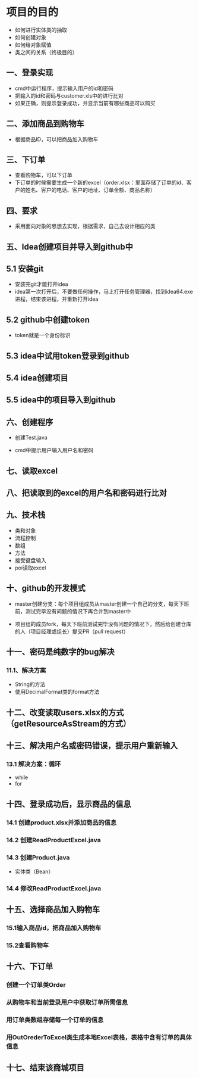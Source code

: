 
# 项目的目的

- 如何进行实体类的抽取
- 如何创建对象
- 如何给对象赋值
- 类之间的关系（终极目的）

## 一、登录实现

- cmd中运行程序，提示输入用户的id和密码
- 把输入的id和密码与customer.xls中的进行比对
- 如果正确，则提示登录成功，并显示当前有哪些商品可以购买

## 二、添加商品到购物车

- 根据商品ID，可以把商品加入购物车

## 三、下订单

- 查看购物车，可以下订单
- 下订单的时候需要生成一个新的excel（order.xlsx：里面存储了订单的id、客户的姓名、客户的电话、客户的地址、订单金额、商品名称）

## 四、要求

- 采用面向对象的思想去实现，根据需求，自己去设计相应的类


## 五、Idea创建项目并导入到github中

## 5.1 安装git

- 安装完git才能打开idea
- idea第一次打开后，不要做任何操作，马上打开任务管理器，找到idea64.exe进程，结束该进程，并重新打开idea

## 5.2 github中创建token

- token就是一个身份标识

## 5.3 idea中试用token登录到github

## 5.4 idea创建项目

## 5.5 idea中的项目导入到github

## 六、创建程序

- 创建Test.java

- cmd中提示用户输入用户名和密码

## 七、读取excel


## 八、把读取到的excel的用户名和密码进行比对


## 九、技术栈

- 类和对象
- 流程控制
- 数组
- 方法
- 接受键盘输入
- poi读取excel

## 十、github的开发模式

- master创建分支：每个项目组成员从master创建一个自己的分支，每天下班前，测试完毕没有问题的情况下再合并到master中

- 项目组的成员fork，每天下班前测试完毕没有问题的情况下，然后给创建仓库的人（项目经理或组长）提交PR（pull request）

## 十一、密码是纯数字的bug解决

### 11.1、解决方案

- String的方法
- 使用DecimalFormat类的format方法

## 十二、改变读取users.xlsx的方式（getResourceAsStream的方式）


## 十三、解决用户名或密码错误，提示用户重新输入

### 13.1 解决方案：循环

- while
- for

## 十四、登录成功后，显示商品的信息

### 14.1 创建product.xlsx并添加商品的信息

### 14.2 创建ReadProductExcel.java

### 14.3 创建Product.java

- 实体类（Bean）

### 14.4 修改ReadProductExcel.java


## 十五、选择商品加入购物车

### 15.1输入商品id，把商品加入购物车
### 15.2查看购物车

## 十六、下订单

### 创建一个订单类Order
### 从购物车和当前登录用户中获取订单所需信息
### 用订单类数组存储每一个订单的信息
### 用OutOrederToExcel类生成本地Excel表格，表格中含有订单的具体信息

## 十七、结束该商城项目
